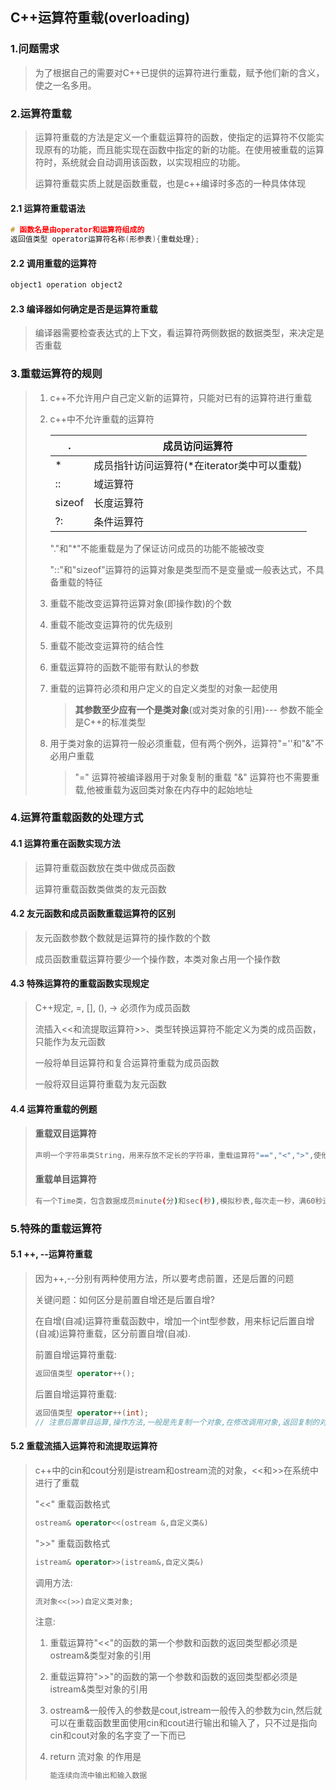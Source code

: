 ## C++运算符重载(overloading)

### 1.问题需求

> 为了根据自己的需要对C++已提供的运算符进行重载，赋予他们新的含义，使之一名多用。

### 2.运算符重载

> 运算符重载的方法是定义一个重载运算符的函数，使指定的运算符不仅能实现原有的功能，而且能实现在函数中指定的新的功能。在使用被重载的运算符时，系统就会自动调用该函数，以实现相应的功能。
>
> 运算符重载实质上就是函数重载，也是c++编译时多态的一种具体体现

#### 2.1 运算符重载语法

```c++
# 函数名是由operator和运算符组成的
返回值类型 operator运算符名称(形参表){重载处理};
```

#### 2.2 调用重载的运算符

```c++
object1 operation object2
```

#### 2.3 编译器如何确定是否是运算符重载

> 编译器需要检查表达式的上下文，看运算符两侧数据的数据类型，来决定是否重载

### 3.重载运算符的规则

> 1. c++不允许用户自己定义新的运算符，只能对已有的运算符进行重载
>
> 2. c++中不允许重载的运算符
>
>    | .      | 成员访问运算符                              |
>    | ------ | ------------------------------------------- |
>    | *      | 成员指针访问运算符(*在iterator类中可以重载) |
>    | ::     | 域运算符                                    |
>    | sizeof | 长度运算符                                  |
>    | ?:     | 条件运算符                                  |
>
>    "."和"*"不能重载是为了保证访问成员的功能不能被改变
>
>    "::"和"sizeof"运算符的运算对象是类型而不是变量或一般表达式，不具备重载的特征
>
> 3. 重载不能改变运算符运算对象(即操作数)的个数
>
> 4. 重载不能改变运算符的优先级别
>
> 5. 重载不能改变运算符的结合性
>
> 6. 重载运算符的函数不能带有默认的参数
>
> 7. 重载的运算符必须和用户定义的自定义类型的对象一起使用
>
>    > **其参数至少应有一个是类对象**(或对类对象的引用)--- 参数不能全是C++的标准类型
>
> 8. 用于类对象的运算符一般必须重载，但有两个例外，运算符"=''和"&"不必用户重载
>
>    > "=" 运算符被编译器用于对象复制的重载
>    > "&" 运算符也不需要重载,他被重载为返回类对象在内存中的起始地址

### 4.运算符重载函数的处理方式

#### 4.1 运算符重在函数实现方法

> 运算符重载函数放在类中做成员函数
>
> 运算符重载函数类做类的友元函数

#### 4.2 友元函数和成员函数重载运算符的区别

> 友元函数参数个数就是运算符的操作数的个数
>
> 成员函数重载运算符要少一个操作数，本类对象占用一个操作数

#### 4.3 特殊运算符的重载函数实现规定

> C++规定, =, [], (), -> 必须作为成员函数
>
> 流插入<<和流提取运算符>>、类型转换运算符不能定义为类的成员函数，只能作为友元函数
>
> 一般将单目运算符和复合运算符重载为成员函数
>
> 一般将双目运算符重载为友元函数

#### 4.4 运算符重载的例题

> #### 重载双目运算符
>
> ```bash
> 声明一个字符串类String，用来存放不定长的字符串，重载运算符"==","<",">",使他们能用于两个字符串的等于、小于和大于的比较运算
> ```
>
> #### 重载单目运算符
>
> ```bash
> 有一个Time类，包含数据成员minute(分)和sec(秒),模拟秒表,每次走一秒，满60秒进一分钟，此时秒又从0起算。要求输出分和秒的值 
> ```

### 5.特殊的重载运算符

#### 5.1 ++, --运算符重载

> 因为++,--分别有两种使用方法，所以要考虑前置，还是后置的问题
>
> 关键问题：如何区分是前置自增还是后置自增?
>
> 在自增(自减)运算符重载函数中，增加一个int型参数，用来标记后置自增(自减)运算符重载，区分前置自增(自减).
>
> 前置自增运算符重载:
>
> ```c++
> 返回值类型 operator++();
> ```
>
> 后置自增运算符重载:
>
> ```c++
> 返回值类型 operator++(int);
> // 注意后置单目运算,操作方法,一般是先复制一个对象,在修改调用对象,返回复制的对象
> ```
>

#### 5.2 重载流插入运算符和流提取运算符

> c++中的cin和cout分别是istream和ostream流的对象，<<和>>在系统中进行了重载
>
> "<<" 重载函数格式
>
> ```c++
> ostream& operator<<(ostream &,自定义类&)
> ```
>
> ">>" 重载函数格式
>
> ```c++
> istream& operator>>(istream&,自定义类&)
> ```
>
> 调用方法:
>
> ```c++
> 流对象<<(>>)自定义类对象;
> ```
>
> 注意:
>
> 1. 重载运算符"<<"的函数的第一个参数和函数的返回类型都必须是ostream&类型对象的引用
>
> 2. 重载运算符">>"的函数的第一个参数和函数的返回类型都必须是istream&类型对象的引用
>
> 3. ostream&一般传入的参数是cout,istream一般传入的参数为cin,然后就可以在重载函数里面使用cin和cout进行输出和输入了，只不过是指向cin和cout对象的名字变了一下而已
>
> 4. return 流对象 的作用是
>
>    ```c++
>    能连续向流中输出和输入数据
>    ```